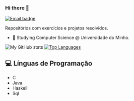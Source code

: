### Hi there 👋

[![Email badge](https://img.shields.io/badge/-Email-c71610?style=for-the-badge&logo=Gmail&logoColor=white)](mailto:pestanapt@gmail.com)

Repositórios com exercícios e projetos resolvidos.

- 🔭 Studying Computer Science @ Universidade do Minho.

![My GitHub stats](https://github-readme-stats.vercel.app/api?username=pestana1213&count_private=true&show_icons=true&theme=nord&hide=contribs&hide_border=true)
[![Top Languages](https://github-readme-stats.vercel.app/api/top-langs/?username=risingfisan&layout=compact&theme=nord&hide_border=true)](https://github.com/anuraghazra/github-readme-stats)

## 💻 Línguas de Programação
* C
* Java
* Haskell
* Sql
